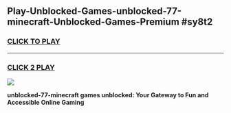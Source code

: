 
## Play-Unblocked-Games-unblocked-77-minecraft-Unblocked-Games-Premium #sy8t2
<h3>
<a href="https://premium.freeplayer.one?title=unblocked-77-minecraft&ref=12M">CLICK TO PLAY</a></h3>
<hr>

<h3>
<a href="https://premium.freeplayer.one?title=unblocked-77-minecraft&ref=12M">CLICK 2 PLAY</a>
  
</h3>

<a href="https://premium.freeplayer.one?title=unblocked-77-minecraft&ref=12M"><img src="https://clearcache.store/games.png"></a>


**unblocked-77-minecraft games unblocked: Your Gateway to Fun and Accessible Online Gaming**
